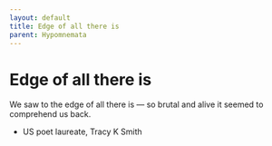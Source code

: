 ```yaml
---
layout: default
title: Edge of all there is
parent: Hypomnemata
---
```

# Edge of all there is

We saw to the edge of all there is — so brutal and alive it seemed to comprehend us back.

- US poet laureate, Tracy K Smith